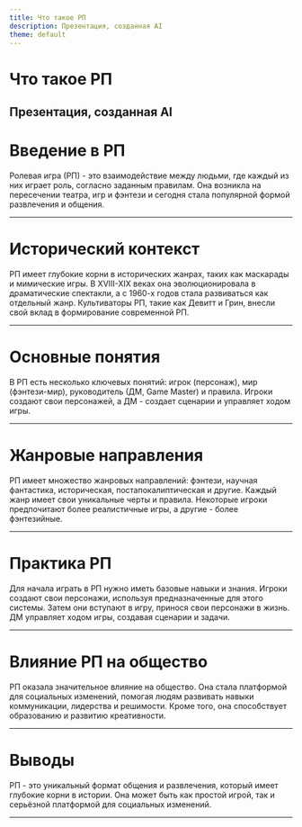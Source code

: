 ```yaml
---
title: Что такое РП
description: Презентация, созданная AI
theme: default
---
```


# Что такое РП
Презентация, созданная AI
---
# Введение в РП
Ролевая игра (РП) - это взаимодействие между людьми, где каждый из них играет роль, согласно заданным правилам. Она возникла на пересечении театра, игр и фэнтези и сегодня стала популярной формой развлечения и общения.

---
# Исторический контекст
РП имеет глубокие корни в исторических жанрах, таких как маскарады и мимические игры. В XVIII-XIX веках она эволюционировала в драматические спектакли, а с 1960-х годов стала развиваться как отдельный жанр. Культиваторы РП, такие как Девитт и Грин, внесли свой вклад в формирование современной РП.

---
# Основные понятия
В РП есть несколько ключевых понятий: игрок (персонаж), мир (фэнтези-мир), руководитель (ДМ, Game Master) и правила. Игроки создают свои персонажей, а ДМ - создает сценарии и управляет ходом игры.

---
# Жанровые направления
РП имеет множество жанровых направлений: фэнтези, научная фантастика, историческая, постапокалиптическая и другие. Каждый жанр имеет свои уникальные черты и правила. Некоторые игроки предпочитают более реалистичные игры, а другие - более фэнтезийные.

---
# Практика РП
Для начала играть в РП нужно иметь базовые навыки и знания. Игроки создают свои персонажи, используя предназначенные для этого системы. Затем они вступают в игру, принося свои персонажи в жизнь. ДМ управляет ходом игры, создавая сценарии и задачи.

---
# Влияние РП на общество
РП оказала значительное влияние на общество. Она стала платформой для социальных изменений, помогая людям развивать навыки коммуникации, лидерства и решимости. Кроме того, она способствует образованию и развитию креативности.

---
# Выводы
РП - это уникальный формат общения и развлечения, который имеет глубокие корни в истории. Она может быть как простой игрой, так и серьёзной платформой для социальных изменений.

---